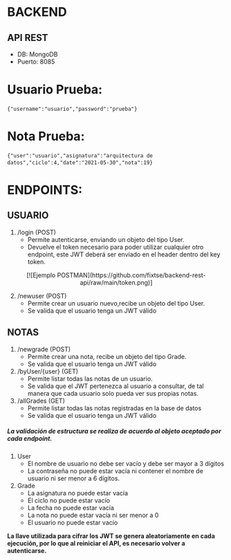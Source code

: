 # BACKEND
##  API REST

* DB: MongoDB
* Puerto: 8085

# Usuario Prueba:
    {"username":"usuario","password":"prueba"}

# Nota Prueba:
    {"user":"usuario","asignatura":"arquitectura de datos","ciclo":4,"date":"2021-05-30","nota":19}

# ENDPOINTS:

## USUARIO
1. /login (POST)
    * Permite autenticarse, enviando un objeto del tipo User.
    * Devuelve el token necesario para poder utilizar cualquier otro endpoint, este JWT deberá ser enviado en el header dentro del key token.

<div align="center" >
[![Ejemplo POSTMAN](https://github.com/fixtse/backend-rest-api/raw/main/token.png)]    
</div>


    
2. /newuser (POST)
    * Permite crear un usuario nuevo,recibe un objeto del tipo User.
    * Se valida que el usuario tenga un JWT válido
    
## NOTAS
1.  /newgrade (POST)
    * Permite crear una nota, recibe un objeto del tipo Grade.
    * Se valida que el usuario tenga un JWT válido
2.  /byUser/{user} (GET)
    * Permite listar todas las notas de un usuario.
    * Se valida que el JWT pertenezca al usuario a consultar, de tal manera que cada usuario solo pueda ver sus propias notas.
3.  /allGrades (GET)
    * Permite listar todas las notas registradas en la base de datos
    * Se valida que el usuario tenga un JWT válido

##### La validación de estructura se realiza de acuerdo al objeto aceptado por cada endpoint. 
1. User
    * El nombre de usuario no debe ser vacío y debe ser mayor a 3 dígitos
    * La contraseña no puede estar vacía ni contener el nombre de usuario ni ser menor a 6 dígitos.
2. Grade
    * La asignatura no puede estar vacía
    * El ciclo no puede estar vacío
    * La fecha no puede estar vacía
    * La nota no puede estar vacía ni ser menor a 0
    * El usuario no puede estar vacío

**La llave utilizada para cifrar los JWT se genera aleatoriamente en cada ejecución, por lo que al reiniciar el API, es necesario volver a autenticarse.**
